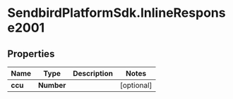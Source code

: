 # SendbirdPlatformSdk.InlineResponse2001

## Properties

Name | Type | Description | Notes
------------ | ------------- | ------------- | -------------
**ccu** | **Number** |  | [optional] 



